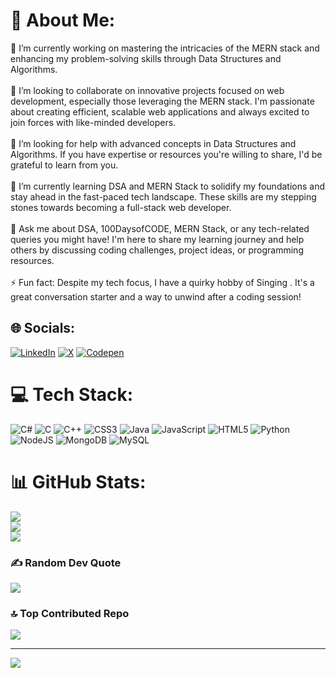 # 💫 About Me:
🔭 I’m currently working on mastering the intricacies of the MERN stack and enhancing my problem-solving skills through Data Structures and Algorithms.<br><br>👯 I’m looking to collaborate on innovative projects focused on web development, especially those leveraging the MERN stack. I'm passionate about creating efficient, scalable web applications and always excited to join forces with like-minded developers.<br><br>🤝 I’m looking for help with advanced concepts in Data Structures and Algorithms. If you have expertise or resources you're willing to share, I'd be grateful to learn from you.<br><br>🌱 I’m currently learning DSA and MERN Stack to solidify my foundations and stay ahead in the fast-paced tech landscape. These skills are my stepping stones towards becoming a full-stack web developer.<br><br>💬 Ask me about DSA, 100DaysofCODE, MERN Stack, or any tech-related queries you might have! I'm here to share my learning journey and help others by discussing coding challenges, project ideas, or programming resources.<br><br>⚡ Fun fact: Despite my tech focus, I have a quirky hobby of Singing . It's a great conversation starter and a way to unwind after a coding session!


## 🌐 Socials:
[![LinkedIn](https://img.shields.io/badge/LinkedIn-%230077B5.svg?logo=linkedin&logoColor=white)](https://linkedin.com/in/www.linkedin.com/in/guru-patel-42423b219) [![X](https://img.shields.io/badge/X-black.svg?logo=X&logoColor=white)](https://x.com/https://twitter.com/Gurupat11727321) [![Codepen](https://img.shields.io/badge/Codepen-000000?style=for-the-badge&logo=codepen&logoColor=white)](https://codepen.io/https://codepen.io/Guru-the-lessful) 

# 💻 Tech Stack:
![C#](https://img.shields.io/badge/c%23-%23239120.svg?style=flat&logo=csharp&logoColor=white) ![C](https://img.shields.io/badge/c-%2300599C.svg?style=flat&logo=c&logoColor=white) ![C++](https://img.shields.io/badge/c++-%2300599C.svg?style=flat&logo=c%2B%2B&logoColor=white) ![CSS3](https://img.shields.io/badge/css3-%231572B6.svg?style=flat&logo=css3&logoColor=white) ![Java](https://img.shields.io/badge/java-%23ED8B00.svg?style=flat&logo=openjdk&logoColor=white) ![JavaScript](https://img.shields.io/badge/javascript-%23323330.svg?style=flat&logo=javascript&logoColor=%23F7DF1E) ![HTML5](https://img.shields.io/badge/html5-%23E34F26.svg?style=flat&logo=html5&logoColor=white) ![Python](https://img.shields.io/badge/python-3670A0?style=flat&logo=python&logoColor=ffdd54) ![NodeJS](https://img.shields.io/badge/node.js-6DA55F?style=flat&logo=node.js&logoColor=white) ![MongoDB](https://img.shields.io/badge/MongoDB-%234ea94b.svg?style=flat&logo=mongodb&logoColor=white) ![MySQL](https://img.shields.io/badge/mysql-%2300000f.svg?style=flat&logo=mysql&logoColor=white)
# 📊 GitHub Stats:
![](https://github-readme-stats.vercel.app/api?username=Gurupatel007&theme=dark&hide_border=true&include_all_commits=true&count_private=true)<br/>
![](https://github-readme-streak-stats.herokuapp.com/?user=Gurupatel007&theme=dark&hide_border=true)<br/>
![](https://github-readme-stats.vercel.app/api/top-langs/?username=Gurupatel007&theme=dark&hide_border=true&include_all_commits=true&count_private=true&layout=compact)

### ✍️ Random Dev Quote
![](https://quotes-github-readme.vercel.app/api?type=horizontal&theme=radical)

### 🔝 Top Contributed Repo
![](https://github-contributor-stats.vercel.app/api?username=Gurupatel007&limit=5&theme=dark&combine_all_yearly_contributions=true)

---
[![](https://visitcount.itsvg.in/api?id=Gurupatel007&icon=0&color=0)](https://visitcount.itsvg.in)

<!-- Proudly created with GPRM ( https://gprm.itsvg.in ) -->
